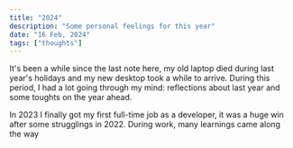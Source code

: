```yaml
---
title: "2024"
description: "Some personal feelings for this year"
date: "16 Feb, 2024"
tags: ["thoughts"]
---
```


It's been a while since the last note here, my old laptop died during last year's holidays and my new desktop took a while to arrive.
During this period, I had a lot going through my mind: reflections about last year and some toughts on the year ahead.

In 2023 I finally got my first full-time job as a developer, it was a huge win after some strugglings in 2022. During work, many learnings came along the way
